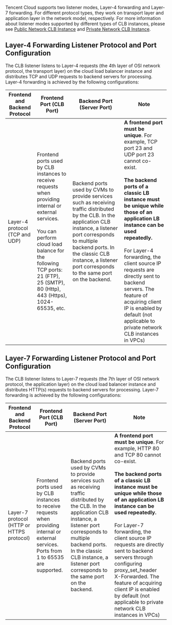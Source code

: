 Tencent Cloud supports two listener modes, Layer-4 forwarding and Layer-7 forwarding. For different protocol types, they work on transport layer and application layer in the network model, respectively. For more information about listener modes supported by different types of CLB instances, please see [Public Network CLB Instance](/doc/product/214/6147) and [Private Network CLB Instance](/doc/product/214/6148).

## Layer-4 Forwarding Listener Protocol and Port Configuration
The CLB listener listens to Layer-4 requests (the 4th layer of OSI network protocol, the transport layer) on the cloud load balancer instance and distributes TCP and UDP requests to backend servers for processing. Layer-4 forwarding is achieved by the following configurations:

| Frontend and Backend Protocol | Frontend Port (CLB Port) | Backend Port (Server Port) | Note |
|--|--|--|--|
| Layer-4 protocol (TCP and UDP) | Frontend ports used by CLB instances to receive requests when providing internal or external services. <br><br>You can perform cloud load balance for the following TCP ports: 21 (FTP), 25 (SMTP), 80 (Http), 443 (Https), 1024-65535, etc. | Backend ports used by CVMs to provide services such as receiving traffic distributed by the CLB. In the application CLB instance, a listener port corresponds to multiple backend ports. In the classic CLB instance, a listener port corresponds to the same port on the backend. | **A frontend port must be unique**. For example, TCP port 23 and UDP port 23 cannot co-exist. <br><br>**The backend ports of a classic LB instance must be unique while those of an application LB instance can be used repeatedly.**<br><br>For Layer-4 forwarding, the client source IP requests are directly sent to backend servers. The feature of acquiring client IP is enabled by default (not applicable to private network CLB instances in VPCs) |


## Layer-7 Forwarding Listener Protocol and Port Configuration
The CLB listener listens to Layer-7 requests (the 7th layer of OSI network protocol, the application layer) on the cloud load balancer instance and distributes HTTP(s) requests to backend servers for processing. Layer-7 forwarding is achieved by the following configurations:

| Frontend and Backend Protocol | Frontend Port (CLB Port) | Backend Port (Server Port) | Note |
|--|--|--|--|
| Layer-7 protocol (HTTP or HTTPS protocol) | Frontend ports used by CLB instances to receive requests when providing internal or external services. <br>Ports from 1 to 65535 are supported. | Backend ports used by CVMs to provide services such as receiving traffic distributed by the CLB. In the application CLB instance, a listener port corresponds to multiple backend ports. In the classic CLB instance, a listener port corresponds to the same port on the backend. | **A frontend port must be unique**. For example, HTTP 80 and TCP 80 cannot co-exist. <br><br>**The backend ports of a classic LB instance must be unique while those of an application LB instance can be used repeatedly.**<br><br>For Layer-7 forwarding, the client source IP requests are directly sent to backend servers through configuring proxy_set_header X-Forwarded. The feature of acquiring client IP is enabled by default (not applicable to private network CLB instances in VPCs) |



